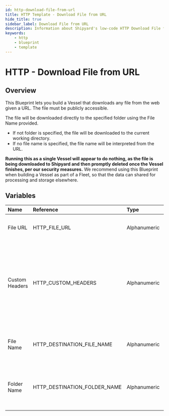 ```yaml
---
id: http-download-file-from-url
title: HTTP Template - Download File from URL
hide_title: true
sidebar_label: Download File from URL
description: Information about Shipyard's low-code HTTP Download File from URL blueprint. Download any publicly available file from the web given a specific URL. 
keywords:
    - http
    - blueprint
    - template
---
```


# HTTP - Download File from URL

## Overview
This Blueprint lets you build a Vessel that downloads any file from the web given a URL. The file must be publicly accessible. 

The file will be downloaded directly to the specified folder using the File Name provided.
- If not folder is specified, the file will be downloaded to the current working directory.
- If no file name is specified, the file name will be interpreted from the URL.

**Running this as a single Vessel will appear to do nothing, as the file is being downloaded to Shipyard and then promptly deleted once the Vessel finishes, per our security measures.** We recommend using this Blueprint when building a Vessel as part of a Fleet, so that the data can shared for processing and storage elsewhere. 

## Variables

| Name | Reference | Type | Required | Default | Options | Description |
|:-----|:----------|:-----|:---------|:--------|:--------|:------------|
| File URL | HTTP_FILE_URL  | Alphanumeric |:white_check_mark: | `-` | - | URL to run a download request against. |
| Custom Headers | HTTP_CUSTOM_HEADERS  | Alphanumeric |:heavy_minus_sign: | `-` | - | A dictionary of additional headers that you want sent to the URL where the download request is being made. |
| File Name | HTTP_DESTINATION_FILE_NAME  | Alphanumeric |:heavy_minus_sign: | `-` | - | If left blank, will try to interpret the file name from the URL. |
| Folder Name | HTTP_DESTINATION_FOLDER_NAME  | Alphanumeric |:heavy_minus_sign: | `-` | - | If left blank, the file will be created in the current working directory. |


